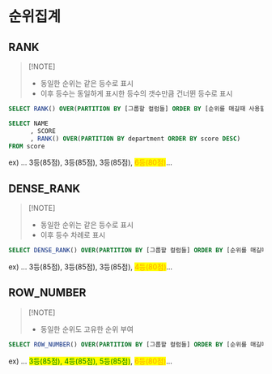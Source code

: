 # 순위집계

## RANK

> \[!NOTE]
>
> * 동일한 순위는 같은 등수로 표시
> * 이후 등수는 동일하게 표시한 등수의 갯수만큼 건너뛴 등수로 표시

```sql
SELECT RANK() OVER(PARTITION BY [그룹할 컬럼들] ORDER BY [순위를 매길때 사용할 컬럼들]) FROM [테이블명]
```

```sql
SELECT NAME
      , SCORE
      , RANK() OVER(PARTITION BY department ORDER BY score DESC)
FROM score 
```

ex) ... 3등(85점), 3등(85점), 3등(85점), <mark style="color:orange;">6등(80점)</mark>...

## DENSE\_RANK

> \[!NOTE]
>
> * 동일한 순위는 같은 등수로 표시
> * 이후 등수 차례로 표시

```sql
SELECT DENSE_RANK() OVER(PARTITION BY [그룹할 컬럼들] ORDER BY [순위를 매길때 사용할 컬럼들]) FROM [테이블명]
```

ex) ... 3등(85점), 3등(85점), 3등(85점), <mark style="color:orange;">4등(80점)</mark>...

## ROW\_NUMBER

> \[!NOTE]
>
> * 동일한 순위도 고유한 순위 부여

```sql
SELECT ROW_NUMBER() OVER(PARTITION BY [그룹할 컬럼들] ORDER BY [순위를 매길때 사용할 컬럼들]) FROM [테이블명]
```

ex) ... <mark style="color:green;">3등(85점), 4등(85점), 5등(85점)</mark>, <mark style="color:orange;">6등(80점)</mark>...





